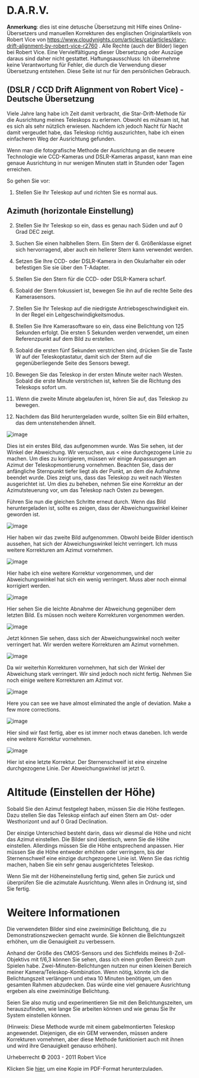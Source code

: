 # D.A.R.V.

**Anmerkung**: dies ist eine detusche Übersetzung mit Hilfe eines Online-Übersetzers und manuellen Korrekturen des englischen Originalartikels von Robert Vice von https://www.cloudynights.com/articles/cat/articles/darv-drift-alignment-by-robert-vice-r2760 . Alle Rechte (auch der Bilder) liegen bei Robert Vice. Eine Vervielfältigung dieser Übersetzung oder Auszüge daraus sind daher nicht gestattet. Haftungsausschluss: Ich übernehme keine Verantwortung für Fehler, die durch die Verwendung dieser Übersetzung entstehen. Diese Seite ist nur für den persönlichen Gebrauch. 

## (DSLR / CCD Drift Alignment von Robert Vice) - Deutsche Übersetzung

Viele Jahre lang habe ich Zeit damit verbracht, die Star-Drift-Methode für die Ausrichtung meines Teleskops zu erlernen.  Obwohl es mühsam ist, hat es sich als sehr nützlich erwiesen.  Nachdem ich jedoch Nacht für Nacht damit vergeudet habe, das Teleskop richtig auszurichten, habe ich einen einfacheren Weg der Ausrichtung gefunden.

Wenn man die fotografische Methode der Ausrichtung an die neuere Technologie wie CCD-Kameras und DSLR-Kameras anpasst, kann man eine genaue Ausrichtung in nur wenigen Minuten statt in Stunden oder Tagen erreichen.

So gehen Sie vor: 

1. Stellen Sie Ihr Teleskop auf und richten Sie es normal aus.

## Azimuth (horizontale Einstellung)

2. Stellen Sie Ihr Teleskop so ein, dass es genau nach Süden und auf 0 Grad DEC zeigt.

3. Suchen Sie einen halbhellen Stern.  Ein Stern der 6. Größenklasse eignet sich hervorragend, aber auch ein hellerer Stern kann verwendet werden.

4. Setzen Sie Ihre CCD- oder DSLR-Kamera in den Okularhalter ein oder befestigen Sie sie über den T-Adapter.

5. Stellen Sie den Stern für die CCD- oder DSLR-Kamera scharf.

6. Sobald der Stern fokussiert ist, bewegen Sie ihn auf die rechte Seite des Kamerasensors.

7. Stellen Sie Ihr Teleskop auf die niedrigste Antriebsgeschwindigkeit ein.  In der Regel ein Leitgeschwindigkeitsmodus.

8. Stellen Sie Ihre Kamerasoftware so ein, dass eine Belichtung von 125 Sekunden erfolgt.  Die ersten 5 Sekunden werden verwendet, um einen Referenzpunkt auf dem Bild zu erstellen.

9. Sobald die ersten fünf Sekunden verstrichen sind, drücken Sie die Taste W auf der Teleskoptastatur, damit sich der Stern auf die gegenüberliegende Seite des Sensors bewegt.

10. Bewegen Sie das Teleskop in der ersten Minute weiter nach Westen.  Sobald die erste Minute verstrichen ist, kehren Sie die Richtung des Teleskops sofort um.

11. Wenn die zweite Minute abgelaufen ist, hören Sie auf, das Teleskop zu bewegen.

12. Nachdem das Bild heruntergeladen wurde, sollten Sie ein Bild erhalten, das dem untenstehenden ähnelt.

![image](https://github.com/apos/d_a_r_v/assets/456034/48e8a3ed-07aa-48c4-82b9-1adbc3d02c2e)

Dies ist ein erstes Bild, das aufgenommen wurde.  Was Sie sehen, ist der Winkel der Abweichung. Wir versuchen, aus < eine durchgezogene Linie zu machen.  Um dies zu korrigieren, müssen wir einige Anpassungen am Azimut der Teleskopmontierung vornehmen.  Beachten Sie, dass der anfängliche Sternpunkt tiefer liegt als der Punkt, an dem die Aufnahme beendet wurde.  Dies zeigt uns, dass das Teleskop zu weit nach Westen ausgerichtet ist.  Um dies zu beheben, nehmen Sie eine Korrektur an der Azimutsteuerung vor, um das Teleskop nach Osten zu bewegen.

Führen Sie nun die gleichen Schritte erneut durch.  Wenn das Bild heruntergeladen ist, sollte es zeigen, dass der Abweichungswinkel kleiner geworden ist.

![image](https://github.com/apos/d_a_r_v/assets/456034/19b85bb7-23dd-4d24-b58d-3dd13a7a88c5)

Hier haben wir das zweite Bild aufgenommen.  Obwohl beide Bilder identisch aussehen, hat sich der Abweichungswinkel leicht verringert.  Ich muss weitere Korrekturen am Azimut vornehmen.

![image](https://github.com/apos/d_a_r_v/assets/456034/cd5a7f20-51da-4e49-a64e-24757b35f393)

Hier habe ich eine weitere Korrektur vorgenommen, und der Abweichungswinkel hat sich ein wenig verringert.  Muss aber noch einmal korrigiert werden.

![image](https://github.com/apos/d_a_r_v/assets/456034/928e4bf2-6f4b-488d-bcf2-527579f1f4b4)

Hier sehen Sie die leichte Abnahme der Abweichung gegenüber dem letzten Bild.  Es müssen noch weitere Korrekturen vorgenommen werden.

![image](https://github.com/apos/d_a_r_v/assets/456034/98b7636b-c3f9-4f0e-9386-e74cac3454bd)

Jetzt können Sie sehen, dass sich der Abweichungswinkel noch weiter verringert hat.  Wir werden weitere Korrekturen am Azimut vornehmen.

![image](https://github.com/apos/d_a_r_v/assets/456034/5f8995dc-30bc-43e7-85df-457b063fec6a)

Da wir weiterhin Korrekturen vornehmen, hat sich der Winkel der Abweichung stark verringert.  Wir sind jedoch noch nicht fertig.  Nehmen Sie noch einige weitere Korrekturen am Azimut vor.

![image](https://github.com/apos/d_a_r_v/assets/456034/f66d3e1f-1a87-4c1c-a040-4ddc8008fb6a)

Here you can see we have almost eliminated the angle of deviation.  Make a few more corrections.

![image](https://github.com/apos/d_a_r_v/assets/456034/e13be248-b579-4119-a999-24ba3e5d0473)

Hier sind wir fast fertig, aber es ist immer noch etwas daneben.  Ich werde eine weitere Korrektur vornehmen.

![image](https://github.com/apos/d_a_r_v/assets/456034/c9b0bb31-791b-4e2a-a8c8-d46173f728e2)


Hier ist eine letzte Korrektur.  Der Sternenschweif ist eine einzelne durchgezogene Linie.  Der Abweichungswinkel ist jetzt 0.

# Altitude (Einstellen der Höhe)
Sobald Sie den Azimut festgelegt haben, müssen Sie die Höhe festlegen.  Dazu stellen Sie das Teleskop einfach auf einen Stern am Ost- oder Westhorizont und auf 0 Grad Declination.

Der einzige Unterschied besteht darin, dass wir diesmal die Höhe und nicht das Azimut einstellen.  Die Bilder sind identisch, wenn Sie die Höhe einstellen.  Allerdings müssen Sie die Höhe entsprechend anpassen.  Hier müssen Sie die Höhe entweder erhöhen oder verringern, bis der Sternenschweif eine einzige durchgezogene Linie ist.  Wenn Sie das richtig machen, haben Sie ein sehr genau ausgerichtetes Teleskop. 

Wenn Sie mit der Höheneinstellung fertig sind, gehen Sie zurück und überprüfen Sie die azimutale Ausrichtung.  Wenn alles in Ordnung ist, sind Sie fertig.

# Weitere Informationen

Die verwendeten Bilder sind eine zweiminütige Belichtung, die zu Demonstrationszwecken gemacht wurde.  Sie können die Belichtungszeit erhöhen, um die Genauigkeit zu verbessern.

Anhand der Größe des CMOS-Sensors und des Sichtfelds meines 8-Zoll-Objektivs mit f/6,3 können Sie sehen, dass ich einen großen Bereich zum Spielen habe.  Zwei-Minuten-Belichtungen nutzen nur einen kleinen Bereich meiner Kamera/Teleskop-Kombination.  Wenn nötig, könnte ich die Belichtungszeit verlängern und etwa 10 Minuten benötigen, um den gesamten Rahmen abzudecken.  Das würde eine viel genauere Ausrichtung ergeben als eine zweiminütige Belichtung.

Seien Sie also mutig und experimentieren Sie mit den Belichtungszeiten, um herauszufinden, wie lange Sie arbeiten können und wie genau Sie Ihr System einstellen können.

(Hinweis: Diese Methode wurde mit einem gabelmontierten Teleskop angewendet.  Diejenigen, die ein GEM verwenden, müssen andere Korrekturen vornehmen, aber diese Methode funktioniert auch mit ihnen und wird ihre Genauigkeit genauso erhöhen).

Urheberrecht © 2003 - 2011
Robert Vice

Klicken Sie [hier](http://rcfotos.selfip.net/darv/DARV.pdf), um eine Kopie im PDF-Format herunterzuladen.
